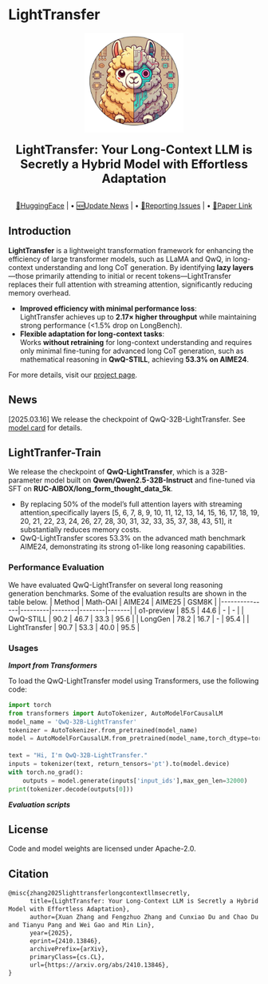 
# LightTransfer

<div align="center">

<img src="https://github.com/sail-sg/LightTrans/blob/main/Figure/LightTransfer_logo.jpg" width="200"/>
  <div>&nbsp;</div>
  <div align="center">
    <b><font size="5">LightTransfer: Your Long-Context LLM is Secretly a Hybrid Model with Effortless Adaptation</font></b>
    <sup>
      <a href="https://sites.google.com/view/lighttransfer">
      </a>
    </sup>
    <div>&nbsp;</div>
  </div>
  
[🤗HuggingFace](https://huggingface.co/cxdu/QwQ-32B-LightTransfer) | • [🆕Update News](#news) | • [🤔Reporting Issues](https://github.com/sail-sg/LightTrans/issues/new) |  • [📜Paper Link](https://arxiv.org/pdf/2410.13846)

</div>

## Introduction  

**LightTransfer** is a lightweight transformation framework for enhancing the efficiency of large transformer models, such as LLaMA and QwQ, in long-context understanding and long CoT generation. By identifying **lazy layers**—those primarily attending to initial or recent tokens—LightTransfer replaces their full attention with streaming attention, significantly reducing memory overhead.  

- **Improved efficiency with minimal performance loss**:  
  LightTransfer achieves up to **2.17× higher throughput** while maintaining strong performance (<1.5% drop on LongBench).  
- **Flexible adaptation for long-context tasks**:  
  Works **without retraining** for long-context understanding and requires only minimal fine-tuning for advanced long CoT generation, such as mathematical reasoning in **QwQ-STILL**, achieving **53.3% on AIME24**.  

For more details, visit our [project page](https://sites.google.com/view/lighttransfer).

## News

\[2025.03.16\] We release the checkpoint of QwQ-32B-LightTransfer. See [model card](https://huggingface.co/cxdu/QwQ-32B-LightTransfer) for details.

## LightTranfer-Train

We release the checkpoint of **QwQ-LightTransfer**, which is a 32B-parameter model built on **Qwen/Qwen2.5-32B-Instruct** and fine-tuned via SFT on **RUC-AIBOX/long_form_thought_data_5k**. 
- By replacing 50% of the model’s full attention layers with streaming attention,specifically layers [5, 6, 7, 8, 9, 10, 11, 12, 13, 14, 15, 16, 17, 18, 19, 20, 21, 22, 23, 24, 26, 27, 28, 30, 31, 32, 33, 35, 37, 38, 43, 51], it substantially reduces memory costs.
- QwQ-LightTransfer scores 53.3% on the advanced math benchmark AIME24, demonstrating its strong o1-like long reasoning capabilities.

### Performance Evaluation
We have evaluated QwQ-LightTransfer on several long reasoning generation benchmarks. Some of the evaluation results are shown in the table below.
| Method         | Math-OAI | AIME24 | AIME25 | GSM8K |
|---------------|---------|--------|--------|-------|
| o1-preview    | 85.5    | 44.6   | -      | -     |
| QwQ-STILL     | 90.2    | 46.7   | 33.3   | 95.6  |
| LongGen       | 78.2    | 16.7   | -      | 95.4  |
| LightTransfer | 90.7    | 53.3   | 40.0   | 95.5  |

### Usages

**_Import from Transformers_**

To load the QwQ-LightTransfer model using Transformers, use the following code:
```python
import torch
from transformers import AutoTokenizer, AutoModelForCausalLM
model_name = 'QwQ-32B-LightTransfer'
tokenizer = AutoTokenizer.from_pretrained(model_name)
model = AutoModelForCausalLM.from_pretrained(model_name,torch_dtype=torch.bfloat16,trust_remote_code=True,device_map='auto')

text = "Hi, I'm QwQ-32B-LightTransfer."
inputs = tokenizer(text, return_tensors='pt').to(model.device)
with torch.no_grad():
    outputs = model.generate(inputs['input_ids'],max_gen_len=32000)
print(tokenizer.decode(outputs[0]))
```


_**Evaluation scripts**_

## License

Code and model weights are licensed under Apache-2.0.

## Citation
```
@misc{zhang2025lighttransferlongcontextllmsecretly,
      title={LightTransfer: Your Long-Context LLM is Secretly a Hybrid Model with Effortless Adaptation}, 
      author={Xuan Zhang and Fengzhuo Zhang and Cunxiao Du and Chao Du and Tianyu Pang and Wei Gao and Min Lin},
      year={2025},
      eprint={2410.13846},
      archivePrefix={arXiv},
      primaryClass={cs.CL},
      url={https://arxiv.org/abs/2410.13846}, 
}
```
